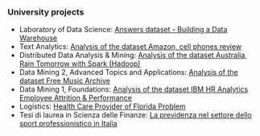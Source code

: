 ### University projects
+ Laboratory of Data Science: [Answers dataset - Building a Data Warehouse](https://github.com/bianchimario/LaboratoryOfDataScience)
+ Text Analytics: [Analysis of the dataset Amazon, cell phones review](https://github.com/bianchimario/TextAnalytics)
+ Distributed Data Analysis & Mining: [Analysis of the dataset Australia, Rain Tomorrow with Spark (Hadoop)](https://github.com/bianchimario/DDAM)
+ Data Mining 2, Advanced Topics and Applications: [Analysis of the dataset Free Music Archive](https://github.com/bianchimario/DataMining2)
+ Data Mining 1, Foundations: [Analysis of the dataset IBM HR Analytics Employee Attrition & Performance](https://github.com/bianchimario/DataMining1)
+ Logistics: [Health Care Provider of Florida Problem](https://github.com/bianchimario/Logistics)
+ Tesi di laurea in Scienza delle Finanze: [La previdenza nel settore dello sport professionistico in Italia](https://github.com/bianchimario/bianchimario.github.io/blob/main/files/La_previdenza_nel_settore_dello_sport_professionistico.pdf)
